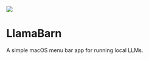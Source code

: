 ![](https://i.imgur.com/SSqikvG.png)

# LlamaBarn

A simple macOS menu bar app for running local LLMs.

